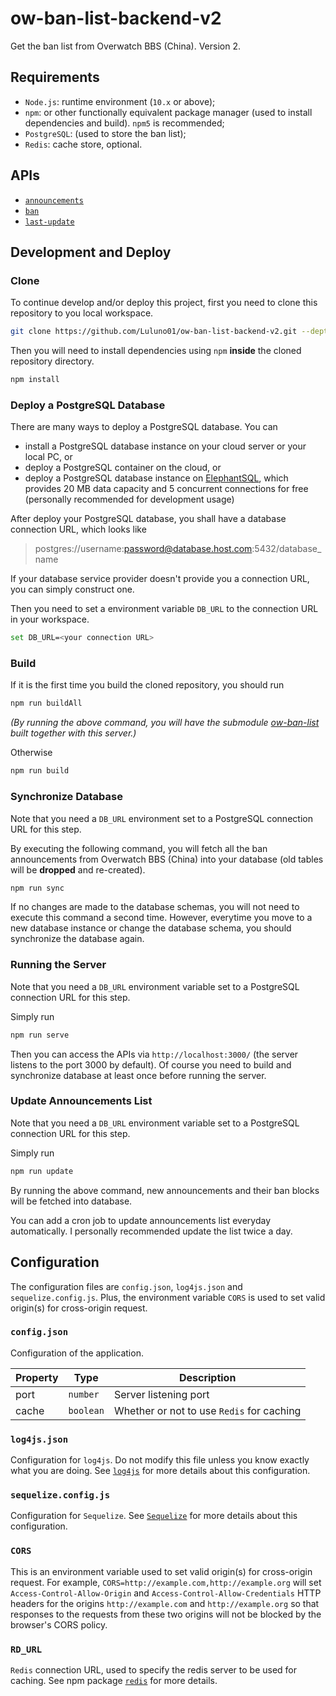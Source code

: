# ow-ban-list-backend-v2

Get the ban list from Overwatch BBS (China). Version 2.

## Requirements

* `Node.js`: runtime environment (`10.x` or above);
* `npm`: or other functionally equivalent package manager (used to install dependencies and build). `npm5` is recommended;
* `PostgreSQL`: (used to store the ban list);
* `Redis`: cache store, optional.

## APIs

* [`announcements`](https://github.com/Luluno01/ow-ban-list-backend-v2/blob/master/docs/annoucements.md)
* [`ban`](https://github.com/Luluno01/ow-ban-list-backend-v2/blob/master/docs/bans.md)
* [`last-update`](https://github.com/Luluno01/ow-ban-list-backend-v2/blob/master/docs/last-update.md)

## Development and Deploy

### Clone

To continue develop and/or deploy this project, first you need to clone this repository to you local workspace.

```bash
git clone https://github.com/Luluno01/ow-ban-list-backend-v2.git --depth=1 --recursive
```

Then you will need to install dependencies using `npm` **inside** the cloned repository directory.

```bash
npm install
```

### Deploy a PostgreSQL Database

There are many ways to deploy a PostgreSQL database. You can

* install a PostgreSQL database instance on your cloud server or your local PC, or
* deploy a PostgreSQL container on the cloud, or
* deploy a PostgreSQL database instance on [ElephantSQL](https://www.elephantsql.com/),
which provides 20 MB data capacity and 5 concurrent connections for free (personally recommended for development usage)

After deploy your PostgreSQL database, you shall have a database connection URL, which looks like

> postgres://username:password@database.host.com:5432/database_name

If your database service provider doesn't provide you a connection URL, you can simply construct one.

Then you need to set a environment variable `DB_URL` to the connection URL in your workspace.

```bash
set DB_URL=<your connection URL>
```

### Build

If it is the first time you build the cloned repository, you should run

```bash
npm run buildAll
```

*(By running the above command, you will have the submodule [ow-ban-list](https://github.com/Luluno01/ow-ban-list) built together with this server.)*

Otherwise

```bash
npm run build
```

### Synchronize Database

Note that you need a `DB_URL` environment set to a PostgreSQL connection URL for this step.

By executing the following command, you will fetch all the ban announcements from Overwatch BBS (China) into your database (old tables will be **dropped** and re-created).

```bash
npm run sync
```

If no changes are made to the database schemas, you will not need to execute this command a second time.
However, everytime you move to a new database instance or change the database schema, you should synchronize the database again.

### Running the Server

Note that you need a `DB_URL` environment variable set to a PostgreSQL connection URL for this step.

Simply run

```bash
npm run serve
```

Then you can access the APIs via `http://localhost:3000/` (the server listens to the port 3000 by default). Of course you need to build and synchronize database at least once before running the server.

### Update Announcements List

Note that you need a `DB_URL` environment variable set to a PostgreSQL connection URL for this step.

Simply run

```bash
npm run update
```

By running the above command, new announcements and their ban blocks will be fetched into database.

You can add a cron job to update announcements list everyday automatically. I personally recommended update the list twice a day.

## Configuration

The configuration files are `config.json`, `log4js.json` and `sequelize.config.js`. Plus, the environment variable `CORS` is used to set valid origin(s) for cross-origin request.

### `config.json`

Configuration of the application.

| Property | Type      | Description                               |
| -------- | --------- | ----------------------------------------- |
| port     | `number`  | Server listening port                     |
| cache    | `boolean` | Whether or not to use `Redis` for caching |

### `log4js.json`

Configuration for `log4js`. Do not modify this file unless you know exactly what you are doing. See [`log4js`](https://www.npmjs.com/package/log4js) for more details about this configuration.

### `sequelize.config.js`

Configuration for `Sequelize`. See [`Sequelize`](http://docs.sequelizejs.com/) for more details about this configuration.

### `CORS`

This is an environment variable used to set valid origin(s) for cross-origin request. For example, `CORS=http://example.com,http://example.org` will set `Access-Control-Allow-Origin` and `Access-Control-Allow-Credentials` HTTP headers for the origins `http://example.com` and `http://example.org` so that responses to the requests from these two origins will not be blocked by the browser's CORS policy.

### `RD_URL`

`Redis` connection URL, used to specify the redis server to be used for caching. See npm package [`redis`](https://www.npmjs.com/package/redis#rediscreateclient) for more details.